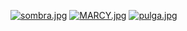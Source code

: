 [![sombra.jpg](https://i.postimg.cc/8PjhxP24/sombra.jpg)](https://postimg.cc/6yx2vw54)
[![MARCY.jpg](https://i.postimg.cc/mgptQQpT/MARCY.jpg)](https://postimg.cc/68RWKGNP)
[![pulga.jpg](https://i.postimg.cc/tgnqx3d5/pulga.jpg)](https://postimg.cc/GBrn0s58)
